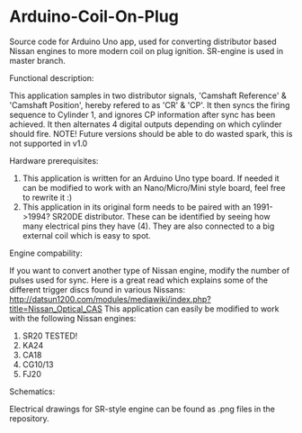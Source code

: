 # Arduino-Coil-On-Plug
Source code for Arduino Uno app, used for converting distributor based Nissan engines to more modern coil on plug ignition. SR-engine is used in master branch.

Functional description:

This application samples in two distributor signals, 'Camshaft Reference' & 'Camshaft Position', hereby refered to as 'CR' & 'CP'. It then syncs the firing sequence to Cylinder 1, and ignores CP information after sync has been achieved. It then alternates 4 digital outputs depending on which cylinder should fire. NOTE! Future versions should be able to do wasted spark, this is not supported in v1.0

Hardware prerequisites:
1. This application is written for an Arduino Uno type board. If needed it can be modified to work with an Nano/Micro/Mini style board, feel free to rewrite it :)
2. This application in its original form needs to be paired with an 1991->1994? SR20DE distributor. These can be identified by seeing how many electrical pins they have (4). They are also connected to a big external coil which is easy to spot.

Engine compability:

If you want to convert another type of Nissan engine, modify the number of pulses used for sync. Here is a great read which explains some of the different trigger discs found in various Nissans: http://datsun1200.com/modules/mediawiki/index.php?title=Nissan_Optical_CAS This application can easily be modified to work with the following Nissan engines:

1. SR20 TESTED!
2. KA24
3. CA18
4. CG10/13
5. FJ20

Schematics:

Electrical drawings for SR-style engine can be found as .png files in the repository.
